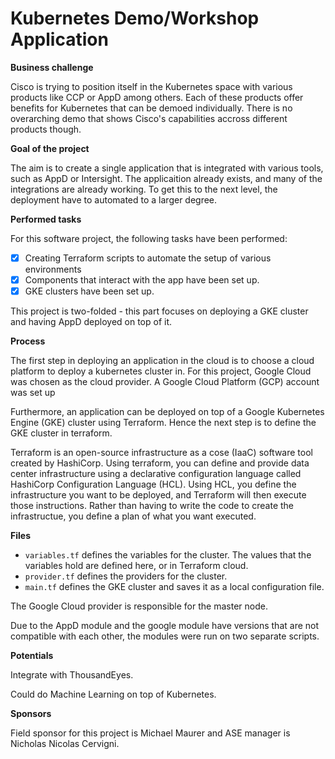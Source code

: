 # Kubernetes Demo/Workshop Application

**Business challenge**

Cisco is trying to position itself in the Kubernetes space with various products like CCP or AppD among others. Each of these products offer benefits for Kubernetes that can be demoed individually. There is no overarching demo that shows Cisco's capabilities accross different products though. 

**Goal of the project**

The aim is to create a single application that is integrated with various tools, such as AppD or Intersight. The applicaition already exists, and many of the integrations are already working. To get this to the next level, the deployment have to automated to a larger degree. 

**Performed tasks**

For this software project, the following tasks have been performed:

- [x] Creating Terraform scripts to automate the setup of various environments
- [x] Components that interact with the app have been set up. 
- [x] GKE clusters have been set up. 

This project is two-folded - this part focuses on deploying a GKE cluster and having AppD deployed on top of it.

**Process**

The first step in deploying an application in the cloud is to choose a cloud platform to deploy a kubernetes cluster in. For this project, Google Cloud was chosen as the cloud provider. A Google Cloud Platform (GCP) account was set up

Furthermore, an application can be deployed on top of a Google Kubernetes Engine (GKE) cluster using Terraform. Hence the next step is to define the GKE cluster in terraform.

Terraform is an open-source infrastructure as a cose (IaaC) software tool created by HashiCorp. Using terraform, you can define and provide data center infrastructure using a declarative configuration language called HashiCorp Configuration Language (HCL). Using HCL, you define the infrastructure you want to be deployed, and Terraform will then execute those instructions. Rather than having to write the code to create the infrastructue, you define a plan of what you want executed. 

**Files**

- `variables.tf` defines the variables for the cluster. The values that the variables hold are defined here, or in Terraform cloud. 
- `provider.tf` defines the providers for the cluster.
- `main.tf` defines the GKE cluster and saves it as a local configuration file.


The Google Cloud provider is responsible for the master node. 

Due to the AppD module and the google module have versions that are not compatible with each other, the modules were run on two separate scripts.



**Potentials**

Integrate with ThousandEyes.

Could do Machine Learning on top of Kubernetes. 

**Sponsors**

Field sponsor for this project is Michael Maurer and ASE manager is Nicholas Nicolas Cervigni. 




